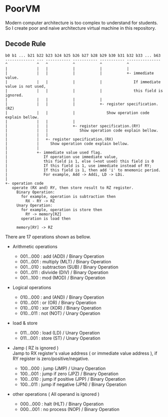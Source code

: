# PoorVM

Modern computer architecture is too complex to understand for students.
So I create poor and naive architecture virtual machine in this repository.


## Decode Rule

```
b0 b1 ... b21 b22 b23 b24 b25 b26 b27 b28 b29 b30 b31 b32 b33 ... b63
------------- --- ----------- ----------- ----------- ---------------
^             ^   ^           ^           ^           ^
|             |   |           |           |           |
|             |   |           |           |           +- immediate value.
|             |   |           |           |              If immediate value is not used,
|             |   |           |           |              this field is ignored.
|             |   |           |           |
|             |   |           |           +- register specification.(RZ)
|             |   |           |              Show operation code explain bellow.
|             |   |           |
|             |   |           +- register specification.(RY)
|             |   |              Show operation code explain bellow.
|             |   |
|             |   +- register specification.(RX)
|             |     Show operation code explain bellow.
|             |
|             +- immediate value used flag.
|                If operation use immediate value,
|                this field is 1, else (=not used) this field is 0
|                If this field is 1, use immediate instead of RY;
|                If this field is 1, then add 'i' to mnemonic period.
|                For example, Add -> Addi, LD -> LDi.
|
+- operation code
   operate (RX and) RY, then store result to RZ register.
     Binary Operation:
       for example, operation is subtraction then
         RX - RY -> RZ
     Unary Operation:
       for example, operation is store then
         RY -> memory[RZ]
       operation is load then
```
         memory[RY] -> RZ

   There are 17 operations shown as bellow.
   - Arithmetic operations
     + 001...000 : add         (ADD) / Binary Operation
     + 001...001 : multiply    (MLT) / Binary Operation
     + 001...010 : subtraction (SUB) / Binary Operation
     + 001...011 : divivide    (DIV) / Binary Operation
     + 001...100 : mod         (MOD) / Binary Operation
   
   - Logical operations
     + 010...000 : and         (AND) / Binary Operation
     + 010...001 : or          (OR)  / Binary Operation
     + 010...010 : xor         (XOR) / Binary Operation
     + 010...011 : not         (NOT) / Unary Operation

   - load & store
     + 011...000 : load        (LD) / Unary Operation
     + 011...001 : store       (ST) / Unary Operation

   - Jamp ( RZ is ignored )  
     Jamp to RX register's value address ( or immediate value address ),
     if RY register is zero/positive/negative.
     + 100...000 : jump             (JMP) / Unary Operation
     + 100...001 : jump if zero     (JPZ) / Binary Operation
     + 100...010 : jump if positive (JPP) / Binary Operation
     + 100...011 : jump if negative (JPN) / Binary Operation

   - other operations ( All operand is ignored )
     + 000...000 : halt       (HLT) / Binary Operation
     + 000...001 : no process (NOP) / Binary Operation

